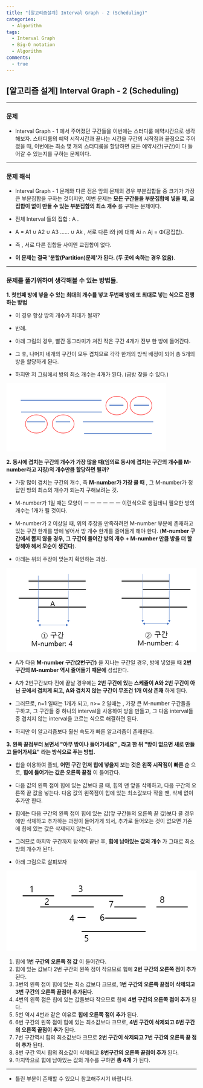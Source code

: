 ```yaml
---
title: "[알고리즘설계] Interval Graph - 2 (Scheduling)"
categories:
  - Algorithm
tags:
  - Interval Graph
  - Big-O notation
  - Algorithm
comments:
  - true
---
```


## [알고리즘 설계] Interval Graph - 2 (Scheduling)

---

### 문제

* Interval Graph - 1 에서 주어졌던 구간들을 이번에는 스터디룸 예약시간으로 생각해보자. 스터디룸의 예약 시작시간과 끝나는 시간을 구간의 시작점과 끝점으로 주어졌을 때, 이번에는 최소 몇 개의 스터디룸을 할당하면 모든 예약시간(구간)이 다 들어갈 수 있는지를 구하는 문제이다.

---

### 문제 해석

* Interval Graph - 1 문제와 다른 점은 앞의 문제의 경우 부분집합들 중 크기가 가장 큰 부분집합을 구하는 것이지만, 이번 문제는 __모든 구간들을 부분집합에 넣을 때, 교집합이 없이 만들 수 있는 부분집합의 최소 개수__ 를 구하는 문제이다.

* 전체 Interval 들의 집합 : A  .

* A = A1 ∪ A2 ∪ A3 ...... ∪ Ak   , 서로 다른 i와 j에 대해 Ai ∩ Aj = Φ(공집합).

* 즉 , 서로 다른 집합들 사이엔 교집합이 없다.

* __이 문제는 결국 '분할(Partition)문제'가 된다. (두 곳에 속하는 경우 없음)__.

---


### 문제를 풀기위하여 생각해볼 수 있는 방법들.


__1. 첫번째 방에 넣을 수 있는 최대의 개수를 넣고 두번째 방에 또 최대로 넣는 식으로 진행하는 방법__

* 이 경우 항상 방의 개수가 최대가 될까?

* 반례.

* 아래 그림의 경우, 빨간 동그라미가 쳐진 작은 구간 4개가 전부 한 방에 들어간다.

* 그 후, 나머지 네개의 구간이 모두 겹치므로 각각 한개의 방씩 배정이 되어 총 5개의 방을 할당하게 된다.

* 하지만 저 그림에서 방의 최소 개수는 4개가 된다. (금방 찾을 수 있다.)

![](/assets/img/Algorithm/IntervalG1.png)


__2. 동시에 겹치는 구간의 개수가 가장 많을 때(임의로 동시에 겹치는 구간의 개수를 M-number라고 지칭)의 개수만큼 할당하면 될까?__

* 가장 많이 겹치는 구간의 개수, 즉 __M-number가 가장 클 때__ , 그 M-number가 정답인 방의 최소의 개수가 되는지 구해보려는 것.

* M-number가 1일 때는 모양이 ㅡ ㅡ ㅡ ㅡ ㅡ ㅡ 이런식으로 생길테니 필요한 방의 개수는 1개가 될 것이다.

* M-number가 2 이상일 때, 위의 주장을 만족하려면 M-number 부분에 존재하고 있는 구간 한개를 방에 넣어서 방 개수 한개를 줄어들게 해야 한다. (__M-number 구간에서 뽑지 않을 경우, 그 구간이 들어간 방의 개수 + M-number 만큼 방을 더 할당해야 해서 모순이 생긴다__).

* 아래는 위의 주장이 맞는지 확인하는 과정.

![](/assets/img/Algorithm/IntervalG2.png)

* A가 다음 __M-number 구간(2번구간)__ 을 지나는 구간일 경우, 방에 넣었을 때 __2번 구간의 M-number 역시 줄어들기 때문에__ 성립한다.

* A가 2번구간보다 전에 끝날 경우에는 __2번 구간에 있는 스케쥴이 A와 2번 구간이 아닌 곳에서 겹치게 되고, A와 겹치지 않는 구간이 무조건 1개 이상 존재__ 하게 된다.

* 그러므로, n=1 일때는 1개가 되고, n>= 2 일때는 , 가장 큰 M-number 구간들을 구하고, 그 구간들 중 하나의 interval을 사용하여 방을 만들고, 그 다음 interval들 중 겹치지 않는 interval을 고르는 식으로 해결하면 된다.

* 하지만 이 알고리즘보다 훨씬 속도가 빠른 알고리즘이 존재한다.

__3. 왼쪽 끝점부터 보면서 "아무 방이나 들어가세요" , 라고 한 뒤 "방이 없으면 새로 만들고 들어가세요" 라는 방식으로 푸는 방법.__

* 힙을 이용하여 풀되, __어떤 구간 먼저 힙에 넣을지 보는 것은 왼쪽 시작점이 빠른 순__ 으로, __힙에 들어가는 값은 오른쪽 끝점__ 이 들어간다.

* 다음 값의 왼쪽 점이 힙에 있는 값보다 클 때, 힙의 맨 앞을 삭제하고, 다음 구간의 오른쪽 끝 값을 넣는다. 다음 값의 왼쪽점이 힙에 있는 최소값보다 작을 땐, 삭제 없이 추가만 한다.

* 힙에는 다음 구간의 왼쪽 점이 힙에 있는 값(앞 구간들의 오른쪽 끝 값)보다 클 경우에만 삭제하고 추가하는 과정이 들어가게 되서, 추가로 들어오는 것이 없으면 기존에 힙에 있는 값은 삭제되지 않는다.

* 그러므로 마지막 구간까지 탐색이 끝난 후, __힙에 남아있는 값의 개수__ 가 그대로 최소 방의 개수가 된다.

* 아래 그림으로 살펴보자

![](/assets/img/Algorithm/IntervalG3.png)

1. 힙에 __1번 구간의 오른쪽 점 값__ 이 들어간다.
1. 힙에 있는 값보다 2번 구간의 왼쪽 점이 작으므로 힙에 __2번 구간의 오른쪽 점이 추가__ 된다.
1. 3번의 왼쪽 점이 힙에 있는 최소 값보다 크므로, __1번 구간의 오른쪽 끝점이 삭제되고 3번 구간의 오른쪽 끝점이 추가된다__.
1. 4번의 왼쪽 점은 힙에 있는 값들보다 작으므로 힙에 __4번 구간의 오른쪽 점이 추가__ 된다.
1. 5번 역시 4번과 같은 이유로 __힙에 오른쪽 점이 추가__ 된다.
1. 6번 구간의 왼쪽 점이 힙에 있는 최소값보다 크므로, __4번 구간이 삭제되고 6번 구간의 오른쪽 끝점이 추가__ 된다.
1. 7번 구간역시 힙의 최소값보다 크므로 __2번 구간이 삭제되고 7번 구간의 오른쪽 끝 점이 추가__ 된다.
1. 8번 구간 역시 힙의 최소값이 삭제되고 __8번구간의 오른쪽 끝점이 추가__ 된다.
1. 마지막으로 힙에 남아있는 값의 개수를 구하면 __총 4개__ 가 된다.


---

* 틀린 부분이 존재할 수 있으니 참고해주시기 바랍니다.
